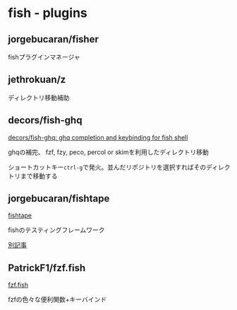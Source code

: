# fish - plugins

## jorgebucaran/fisher

fishプラグインマネージャ

## jethrokuan/z

ディレクトリ移動補助

## decors/fish-ghq

[decors/fish-ghq: ghq completion and keybinding for fish shell](https://github.com/decors/fish-ghq)

ghqの補完、 fzf, fzy, peco, percol or skimを利用したディレクトリ移動

ショートカットキー`ctrl-g`で発火。並んだリポジトリを選択すればそのディレクトリまで移動する

## jorgebucaran/fishtape

[fishtape](https://github.com/jorgebucaran/fishtape)

fishのテスティングフレームワーク

[別記事](fishtape.md)

## PatrickF1/fzf.fish

[fzf.fish](https://github.com/PatrickF1/fzf.fish)

fzfの色々な便利関数+キーバインド
